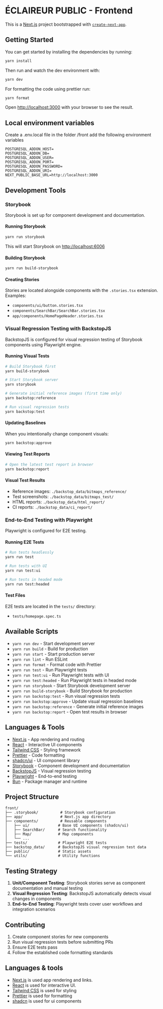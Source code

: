 # ÉCLAIREUR PUBLIC - Frontend

This is a [Next.js](https://nextjs.org) project bootstrapped with [`create-next-app`](https://nextjs.org/docs/app/api-reference/cli/create-next-app).

## Getting Started

You can get started by installing the dependencies by running:

```bash
yarn install
```

Then run and watch the dev environment with:

```bash
yarn dev
```

For formatting the code using prettier run:

```bash
yarn format
```

Open [http://localhost:3000](http://localhost:3000) with your browser to see the result.

## Local environment variables
Create a .env.local file in the folder /front
add the following environment variables

```
POSTGRESQL_ADDON_HOST=
POSTGRESQL_ADDON_DB=
POSTGRESQL_ADDON_USER=
POSTGRESQL_ADDON_PORT=
POSTGRESQL_ADDON_PASSWORD=
POSTGRESQL_ADDON_URI=
NEXT_PUBLIC_BASE_URL=http://localhost:3000
```

## Development Tools

### Storybook

Storybook is set up for component development and documentation.

#### Running Storybook
```bash
yarn run storybook
```

This will start Storybook on [http://localhost:6006](http://localhost:6006)

#### Building Storybook
```bash
yarn run build-storybook
```

#### Creating Stories
Stories are located alongside components with the `.stories.tsx` extension. Examples:
- `components/ui/button.stories.tsx`
- `components/SearchBar/SearchBar.stories.tsx`
- `app/components/HomePageHeader.stories.tsx`

### Visual Regression Testing with BackstopJS

BackstopJS is configured for visual regression testing of Storybook components using Playwright engine.

#### Running Visual Tests
```bash
# Build Storybook first
yarn build-storybook

# Start Storybook server
yarn storybook

# Generate initial reference images (first time only)
yarn backstop:reference

# Run visual regression tests
yarn backstop:test
```

#### Updating Baselines
When you intentionally change component visuals:
```bash
yarn backstop:approve
```

#### Viewing Test Reports
```bash
# Open the latest test report in browser
yarn backstop:report
```

#### Visual Test Results
- Reference images: `./backstop_data/bitmaps_reference/`
- Test screenshots: `./backstop_data/bitmaps_test/`
- HTML reports: `./backstop_data/html_report/`
- CI reports: `./backstop_data/ci_report/`

### End-to-End Testing with Playwright

Playwright is configured for E2E testing.

#### Running E2E Tests
```bash
# Run tests headlessly
yarn run test

# Run tests with UI
yarn run test:ui

# Run tests in headed mode
yarn run test:headed
```

#### Test Files
E2E tests are located in the `tests/` directory:
- `tests/homepage.spec.ts`

## Available Scripts

- `yarn run dev` - Start development server
- `yarn run build` - Build for production
- `yarn run start` - Start production server
- `yarn run lint` - Run ESLint
- `yarn run format` - Format code with Prettier
- `yarn run test` - Run Playwright tests
- `yarn run test:ui` - Run Playwright tests with UI
- `yarn run test:headed` - Run Playwright tests in headed mode
- `yarn run storybook` - Start Storybook development server
- `yarn run build-storybook` - Build Storybook for production
- `yarn run backstop:test` - Run visual regression tests
- `yarn run backstop:approve` - Update visual regression baselines
- `yarn run backstop:reference` - Generate initial reference images
- `yarn run backstop:report` - Open test results in browser

## Languages & Tools

- [Next.js](https://nextjs.org) - App rendering and routing
- [React](http://facebook.github.io/react) - Interactive UI components
- [Tailwind CSS](https://tailwindcss.com/) - Styling framework
- [Prettier](https://prettier.io/) - Code formatting
- [shadcn/ui](https://ui.shadcn.com/) - UI component library
- [Storybook](https://storybook.js.org/) - Component development and documentation
- [BackstopJS](https://github.com/garris/BackstopJS) - Visual regression testing
- [Playwright](https://playwright.dev/) - End-to-end testing
- [Bun](https://bun.sh/) - Package manager and runtime

## Project Structure

```
front/
├── .storybook/          # Storybook configuration
├── app/                 # Next.js app directory
├── components/          # Reusable components
│   ├── ui/             # Base UI components (shadcn/ui)
│   ├── SearchBar/      # Search functionality
│   ├── Map/            # Map components
│   └── ...
├── tests/              # Playwright E2E tests
├── backstop_data/      # BackstopJS visual regression test data
├── public/             # Static assets
└── utils/              # Utility functions
```

## Testing Strategy

1. **Unit/Component Testing**: Storybook stories serve as component documentation and manual testing
2. **Visual Regression Testing**: BackstopJS automatically detects visual changes in components
3. **End-to-End Testing**: Playwright tests cover user workflows and integration scenarios

## Contributing

1. Create component stories for new components
2. Run visual regression tests before submitting PRs
3. Ensure E2E tests pass
4. Follow the established code formatting standards

## Languages & tools

- [Next.js](https://nextjs.org) is used app rendering and links.
- [React](http://facebook.github.io/react) is used for interactive UI.
- [Tailwind CSS](https://tailwindcss.com/) is used for styling
- [Prettier](https://prettier.io/) is used for formatting
- [shadcn](https://ui.shadcn.com/) is used for ui components

